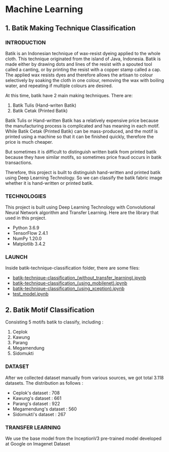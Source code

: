 # Machine Learning

## 1. Batik Making Technique Classification

### INTRODUCTION
Batik is an Indonesian technique of wax-resist dyeing applied to the whole cloth. This technique originated from the island of Java, Indonesia. Batik is made either by drawing dots and lines of the resist with a spouted tool called a canting, or by printing the resist with a copper stamp called a cap. The applied wax resists dyes and therefore allows the artisan to colour selectively by soaking the cloth in one colour, removing the wax with boiling water, and repeating if multiple colours are desired.<br>

At this time, batik have 2 main making techniques. There are:
1. Batik Tulis (Hand-writen Batik)
2. Batik Cetak (Printed Batik)

Batik Tulis or Hand-written Batik has a relatively expensive price because the manufacturing process is complicated and has meaning in each motif. While Batik Cetak (Printed Batik) can be mass-produced, and the motif is printed using a machine so that it can be finished quickly, therefore the price is much cheaper.

But sometimes it is difficult to distinguish written batik from printed batik because they have similar motifs, so sometimes price fraud occurs in batik transactions.

Therefore, this project is built to distinguish hand-written and printed batik using Deep Learning Technology. So we can classify the batik fabric image whether it is hand-written or printed batik.

### TECHNOLOGIES
This project is built using Deep Learning Technology with Convolutional Neural Network algorithm and Transfer Learning. Here are the library that used in this project.
- Python 3.6.9
- TensorFlow 2.4.1
- NumPy 1.20.0
- Matplotlib 3.4.2

### LAUNCH
Inside batik-technique-classification folder, there are some files:
- [batik-technique-classification_(without_transfer_learning).ipynb](https://github.com/farrel25/bangkit-capstone-project/blob/machine-learning/batik-technique-classification/batik-technique-classification_(without_transfer_learning).ipynb)
- [batik-technique-classification_(using_mobilenet).ipynb](https://github.com/farrel25/bangkit-capstone-project/blob/machine-learning/batik-technique-classification/batik_technique_classification_(using_mobilenet).ipynb)
- [batik-technique-classification_(using_xception).ipynb](https://github.com/farrel25/bangkit-capstone-project/blob/machine-learning/batik-technique-classification/batik_technique_classification_(using_xception).ipynb)
- [test_model.ipynb](https://github.com/farrel25/bangkit-capstone-project/blob/machine-learning/batik-technique-classification/test_model.ipynb)



## 2. Batik Motif Classification
Consisting 5 motifs batik to classify, including :
1. Ceplok
2. Kawung
3. Parang
4. Megamendung 
5. Sidomukti

### DATASET
After we collected dataset manually from various sources, we got total 3.118 datasets. The distribution as follows :
- Ceplok's dataset : 708
- Kawung's dataset : 661
- Parang's dataset : 922
- Megamendung's dataset : 560
- Sidomukti's dataset : 267

### TRANSFER LEARNING
We use the base model from the InceptionV3 pre-trained model developed at Google on Imagenet Dataset



